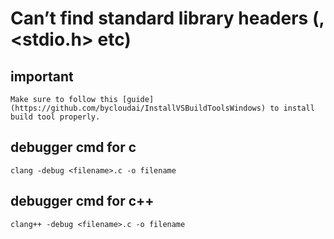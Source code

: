 # Can’t find standard library headers (<map>, <stdio.h> etc)
## important
```
Make sure to follow this [guide](https://github.com/bycloudai/InstallVSBuildToolsWindows) to install build tool properly.
```
## debugger cmd for c

```
clang -debug <filename>.c -o filename
```


## debugger cmd for c++

```
clang++ -debug <filename>.c -o filename
```

